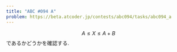 ```yaml
---
title: "ABC #094 A"
problem: https://beta.atcoder.jp/contests/abc094/tasks/abc094_a
---
```

$$ A \leq X \leq A+B $$ であるかどうかを確認する.
